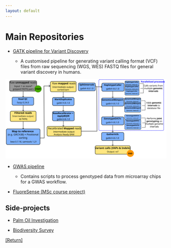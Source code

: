 ```yaml
---
layout: default
---
```


# Main Repositories

* [GATK pipeline for Variant Discovery](https://github.com/engwbc/gatk_pipeline)

  * A customised pipeline for generating variant calling format (VCF) files from raw sequencing (WGS, WES) FASTQ files for general variant discovery in humans.

![GATK Pipeline Overview](https://github.com/engwbc/gatk_pipeline/raw/master/misc/pipeline-schematic.svg)

* [GWAS pipeline](https://github.com/engwbc/genomics_pipeline)
  * Contains scripts to process genotyped data from microarray chips for a GWAS workflow.

* [FluoreSense (MSc course project)](https://github.com/engwbc/FluoreSense/blob/main/FluoreSense-v2.ipynb)

## Side-projects

* [Palm Oil Investigation](https://github.com/engwbc/PalmOptimisation)

* [Biodiversity Survey](https://github.com/engwbc/flowerbed-project/blob/main/plant_survey_analysis-v1.ipynb)

[[Return]](./)
